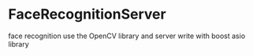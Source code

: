 FaceRecognitionServer
=====================

face recognition use the OpenCV library and server write with boost asio library
